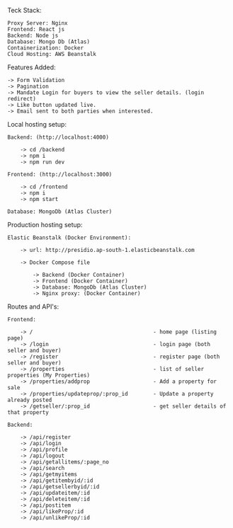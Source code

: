 Teck Stack:
    
    Proxy Server: Nginx
    Frontend: React js
    Backend: Node js
    Database: Mongo Db (Atlas)
    Containerization: Docker
    Cloud Hosting: AWS Beanstalk

Features Added:

    -> Form Validation
    -> Pagination
    -> Mandate Login for buyers to view the seller details. (login redirect)
    -> Like button updated live.
    -> Email sent to both parties when interested.

Local hosting setup:

    Backend: (http://localhost:4000)

        -> cd /backend
        -> npm i
        -> npm run dev

    Frontend: (http://localhost:3000)

        -> cd /frontend
        -> npm i
        -> npm start

    Database: MongoDb (Atlas Cluster)

Production hosting setup:

    Elastic Beanstalk (Docker Environment):

        -> url: http://presidio.ap-south-1.elasticbeanstalk.com

        -> Docker Compose file

            -> Backend (Docker Container)
            -> Frontend (Docker Container)
            -> Database: MongoDb (Atlas Cluster)
            -> Nginx proxy: (Docker Container)

Routes and API's:

    Frontend:

        -> /                                      - home page (listing page)
        -> /login                                 - login page (both seller and buyer)
        -> /register                              - register page (both seller and buyer)
        -> /properties                            - list of seller properties (My Properties)
        -> /properties/addprop                    - Add a property for sale
        -> /properties/updateprop/:prop_id        - Update a property already posted
        -> /getseller/:prop_id                    - get seller details of that property
    
    Backend:

        -> /api/register
        -> /api/login
        -> /api/profile
        -> /api/logout
        -> /api/getallitems/:page_no        
        -> /api/search
        -> /api/getmyitems
        -> /api/getitembyid/:id
        -> /api/getsellerbyid/:id
        -> /api/updateitem/:id
        -> /api/deleteitem/:id
        -> /api/postitem
        -> /api/likeProp/:id
        -> /api/unlikeProp/:id